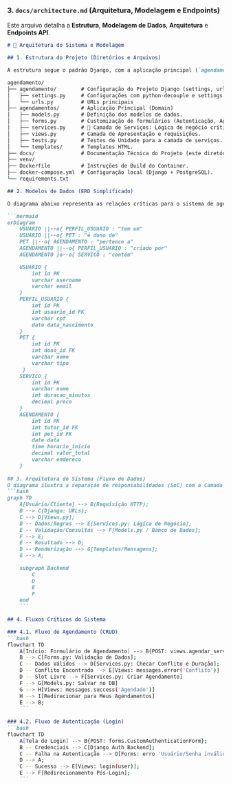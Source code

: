 
### 3. `docs/architecture.md` (Arquitetura, Modelagem e Endpoints)

Este arquivo detalha a **Estrutura**, **Modelagem de Dados**, **Arquitetura** e **Endpoints API**.

```markdown
# 📐 Arquitetura do Sistema e Modelagem

## 1. Estrutura do Projeto (Diretórios e Arquivos)

A estrutura segue o padrão Django, com a aplicação principal (`agendamentos`) isolada e focada em Domain-Driven Design (DDD), separando a lógica de negócio na camada de serviços.

agendamento/
├── agendamento/        # Configuração do Projeto Django (settings, urls)
│   ├── settings.py     # Configurações com python-decouple e settings de produção/Docker.
│   └── urls.py         # URLs principais
├── agendamentos/       # Aplicação Principal (Domain)
│   ├── models.py       # Definição dos modelos de dados.
│   ├── forms.py        # Customização de formulários (Autenticação, Agendamento).
│   ├── services.py     # 🚨 Camada de Serviços: Lógica de negócio crítica (conflito, duração).
│   ├── views.py        # Camada de Apresentação e requisições.
│   ├── tests.py        # Testes de Unidade para a camada de serviços.
│   └── templates/      # Templates HTML.
├── docs/               # Documentação Técnica do Projeto (este diretório).
├── venv/
├── Dockerfile          # Instruções de Build do Container.
├── docker-compose.yml  # Configuração local (Django + PostgreSQL).
└── requirements.txt

## 2. Modelos de Dados (ERD Simplificado)

O diagrama abaixo representa as relações críticas para o sistema de agendamento.

```mermaid
erDiagram
    USUARIO ||--o{ PERFIL_USUARIO : "tem um"
    USUARIO ||--o{ PET : "é dono de"
    PET ||--o{ AGENDAMENTO : "pertence a"
    AGENDAMENTO ||--o{ PERFIL_USUARIO : "criado por"
    AGENDAMENTO }o--o{ SERVICO : "contém"

    USUARIO {
        int id PK
        varchar username
        varchar email
    }
    PERFIL_USUARIO {
        int id PK
        int usuario_id FK
        varchar cpf
        date data_nascimento
    }
    PET {
        int id PK
        int dono_id FK
        varchar nome
        varchar tipo
     }
    SERVICO {
        int id PK
        varchar nome
        int duracao_minutos
        decimal preco
    }
    AGENDAMENTO {
        int id PK
        int tutor_id FK
        int pet_id FK
        date data
        time horario_inicio
        decimal valor_total
        varchar endereco
    }
    
## 3. Arquitetura do Sistema (Fluxo de Dados)
O diagrama ilustra a separação de responsabilidades (SoC) com a Camada de Serviços isolada.
```bash
graph TD
    A[Usuário/Cliente] --> B(Requisição HTTP);
    B --> C{Django: URLs};
    C --> D[Views.py];
    D -- Dados/Regras --> E[Services.py: Lógica de Negócio];
    E -- Validação/Consultas --> F[Models.py / Banco de Dados];
    F --> E;
    E -- Resultado --> D;
    D -- Renderização --> G[Templates/Mensagens];
    G --> A;

    subgraph Backend
        C
        D
        E
        F
    end
    ```
    
## 4. Fluxos Críticos do Sistema

### 4.1. Fluxo de Agendamento (CRUD)
```bash
flowchart TD
    A[Início: Formulário de Agendamento] --> B{POST: views.agendar_servico};
    B --> C[Forms.py: Validação de Dados];
    C -- Dados Válidos --> D[Services.py: Checar Conflito e Duração];
    D -- Conflito Encontrado --> E[Views: messages.error('Conflito')]
    D -- Slot Livre --> F[Services.py: Criar Agendamento]
    F --> G[Models.py: Salvar no DB]
    G --> H[Views: messages.success('Agendado')]
    H --> I[Redirecionar para Meus Agendamentos]
    E --> B;
    ```
    
### 4.2. Fluxo de Autenticação (Login)
```bash
flowchart TD
    A[Tela de Login] --> B{POST: forms.CustomAuthenticationForm};
    B -- Credenciais --> C[Django Auth Backend];
    C -- Falha na Autenticação --> D[Forms: erro 'Usuário/Senha inválido'];
    D --> A;
    C -- Sucesso --> E[Views: login(user)];
    E --> F[Redirecionamento Pós-Login];
    ```
    